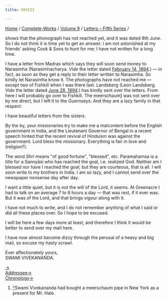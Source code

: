 ```yaml
---
title: XXVIII

---
```



[Home](../../../index.htm) / [Complete-Works](../../complete_works.htm)
/ [Volume 9](../volume_9_contents.htm) / [Letters – Fifth
Series](letters_fifth_series_contents.htm) /

 shows that the phonograph has not reached yet,
and it was dated 8th June. So I do not think it is time yet to get an
answer. I am not astonished at my friends' asking Cook & Sons to hunt
for me; I have not written for a long time.

I have a letter from Madras which says they will soon send money to
Narasimha (Narasimhacharya. *Vide* the letter dated [February 14,
1894](009_mother.htm).) — in fact, as soon as they get a reply to their
letter written to Narasimha. So kindly let Narasimha know it. The
photographs have not reached me — except two of Fishkill when I was
there last. Landsberg (Leon Landsberg. *Vide* the letter dated [June 28,
1894](022_mother.htm).) has kindly sent over the letters. From here I
will probably go over to Fishkill. The meerschaum[1](#fn1) was not sent
over by me direct, but I left it to the Guernseys. And they are a lazy
family in that respect.

I have beautiful letters from the sisters.

By the by, your missionaries try to make me a malcontent before the
English government in India, and the Lieutenant Governor of Bengal in a
recent speech hinted that the recent revival of Hinduism was against the
government. Lord bless the missionary. Everything is fair in love and
(religion?).

The word *Shri* means "of good fortune", "blessed", etc. Paramahamsa is
a title for a Sannyāsi who has reached the goal, i.e. realized God.
Neither am I blessed nor have I reached the goal; but they are
courteous, that is all. I will soon write to my brothers in India. I am
so lazy, and I cannot send over the newspaper nonsense day after day.

I want a little quiet, but it is not the will of the Lord, it seems. At
Greenacre I had to talk on an average 7 to 8 hours a day — that was
rest, if it ever was. But it was of the Lord, and that brings vigour
along with it.

I have not much to write, and I do not remember anything of what I said
or did all these places over. So I hope to be excused.

I will be here a few days more at least, and therefore I think it would
be better to send over my mail here.

I have now almost become dizzy through the perusal of a heavy and big
mail, so excuse my hasty scrawl.

Ever affectionately yours,  
SWAMI VIVEKANANDA.

[→](029_mother.htm)  
[Addressee→](029_mother.htm)  
[Chronology→](029_mother.htm)



1.  [^](#fn1_1)Swami Vivekananda had bought a meerschaum pipe in New
    York as a present for Mr. Hale.
